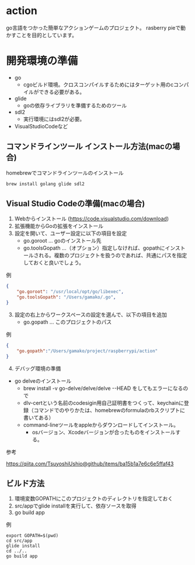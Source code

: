 # action

go言語をつかった簡単なアクションゲームのプロジェクト。
rasberry pieで動かすことを目的としています。

# 開発環境の準備

- go
    - cgoビルド環境。クロスコンパイルするためにはターゲット用のcコンパイルができる必要がある。
- glide
    - goの依存ライブラリを準備するためのツール
- sdl2
    - 実行環境にはsdl2が必要。
- VisualStudioCodeなど

## コマンドラインツール インストール方法(macの場合)

homebrewでコマンドラインツールのインストール

```bash
brew install golang glide sdl2
```

## Visual Studio Codeの準備(macの場合)

1. Webからインストール (https://code.visualstudio.com/download)
2. 拡張機能からGoの拡張をインストール
3. 設定を開いて、ユーザー設定に以下の項目を設定
    - go.goroot ... goのインストール先
    - go.toolsGopath ...（オプション）指定しなければ、gopathにインストールされる。複数のプロジェクトを扱うのであれば、共通にパスを指定しておくと良いでしょう。

例
```json
{
    "go.goroot": "/usr/local/opt/go/libexec",
    "go.toolsGopath": "/Users/gamako/.go",
}
```

3. 設定の右上からワークスペースの設定を選んで、以下の項目を追加
    - go.gopath ... このプロジェクトのパス

例
```json
{
    "go.gopath":"/Users/gamako/project/raspberrypi/action"
}
```

4. デバッグ環境の準備

-  go delveのインストール
    - brew install -v go-delve/delve/delve --HEAD
      をしてもエラーになるので
    - dlv-certという名前のcodesigin用自己証明書をつくって、keychainに登録（コマンドでのやりかたは、homebrewのformulaのrbスクリプトに書いてある）
    - command-lineツールをappleからダウンロードしてインストール。
      - osバージョン、Xcodeバージョンが合ったものをインストールする。

参考

https://qiita.com/TsuyoshiUshio@github/items/ba15b1a7e6c6e5ffaf43

## ビルド方法

1. 環境変数GOPATHにこのプロジェクトのディレクトリを指定しておく
2. src/appでglide installを実行して、依存ソースを取得
3. go build app

例
```
export GOPATH=$(pwd)
cd src/app
glide install
cd ../..
go build app
```

